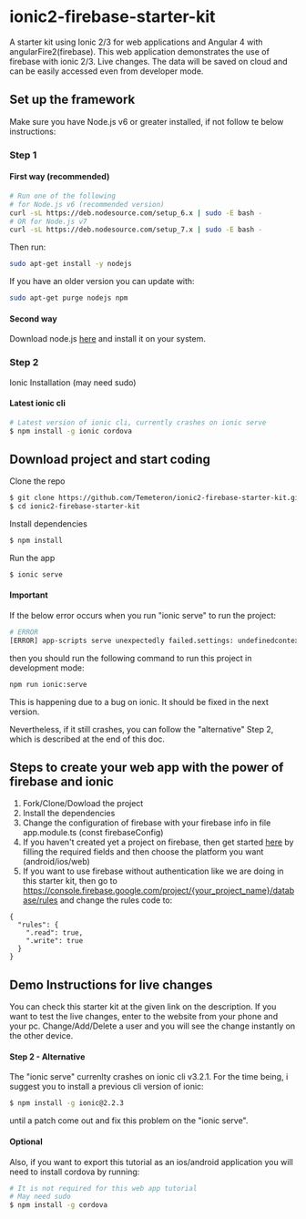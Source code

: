 # ionic2-firebase-starter-kit
A starter kit using Ionic 2/3 for web applications and Angular 4 with angularFire2(firebase). 
This web application demonstrates the use of firebase with ionic 2/3. Live changes. The data will be saved on cloud and can be easily accessed even from developer mode.

## Set up the framework
Make sure you have Node.js v6 or greater installed, if not follow te below instructions:
### Step 1
#### First way (recommended)
```bash
# Run one of the following
# for Node.js v6 (recommended version)
curl -sL https://deb.nodesource.com/setup_6.x | sudo -E bash -
# OR for Node.js v7
curl -sL https://deb.nodesource.com/setup_7.x | sudo -E bash -
```
Then run:
```bash
sudo apt-get install -y nodejs
```
If you have an older version you can update with:
```bash
sudo apt-get purge nodejs npm
```
#### Second way
Download node.js [here](https://nodejs.org/en/) and install it on your system.

### Step 2
Ionic Installation (may need sudo)

#### Latest ionic cli
```bash
# Latest version of ionic cli, currently crashes on ionic serve
$ npm install -g ionic cordova
```

## Download project and start coding
Clone the repo
```bash
$ git clone https://github.com/Temeteron/ionic2-firebase-starter-kit.git
$ cd ionic2-firebase-starter-kit
```

Install dependencies
```bash
$ npm install
```

Run the app
```bash
$ ionic serve
```
#### Important
If the below error occurs when you run "ionic serve" to run the project:
```bash
# ERROR
[ERROR] app-scripts serve unexpectedly failed.settings: undefinedcontext: [object Object]
```
then you should run the following command to run this project in development mode:
```bash
npm run ionic:serve
```
This is happening due to a bug on ionic. It should be fixed in the next version. 

Nevertheless, if it still crashes, you can follow the "alternative" Step 2, which is described at the end of this doc.


## Steps to create your web app with the power of firebase and ionic
1) Fork/Clone/Dowload the project
2) Install the dependencies
3) Change the configuration of firebase with your firebase info in file app.module.ts (const firebaseConfig)
4) If you haven't created yet a project on firebase, then get started [here](https://console.firebase.google.com/) by filling the required fields and then choose the platform you want (android/ios/web)
5) If you want to use firebase without authentication like we are doing in this starter kit, then go to https://console.firebase.google.com/project/{your_project_name}/database/rules and change the rules code to:
```
{
  "rules": {
    ".read": true,
    ".write": true
  }
}
```

## Demo Instructions for live changes
You can check this starter kit at the given link on the description. If you want to test the live changes, enter to the website from your phone and your pc. Change/Add/Delete a user and you will see the change instantly on the other device.


#### Step 2 - Alternative
The "ionic serve" currenlty crashes on ionic cli v3.2.1.
For the time being, i suggest you to install a previous cli version of ionic:
```bash
$ npm install -g ionic@2.2.3
```
until a patch come out and fix this problem on the "ionic serve".

#### Optional
Also, if you want to export this tutorial as an ios/android application you will need to install cordova by running:
```bash
# It is not required for this web app tutorial
# May need sudo
$ npm install -g cordova
```
